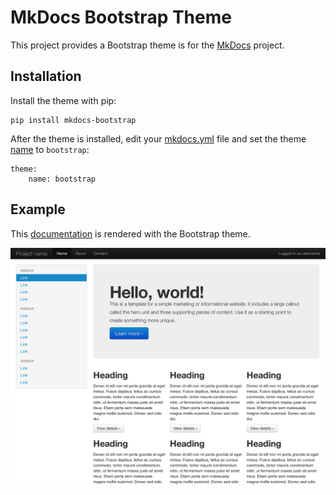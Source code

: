 # MkDocs Bootstrap Theme

This project provides a Bootstrap theme is for the [MkDocs] project.

## Installation

Install the theme with pip:

    pip install mkdocs-bootstrap

After the theme is installed, edit your [mkdocs.yml] file and set the theme
[name] to `bootstrap`:

    theme:
        name: bootstrap

## Example

This [documentation] is rendered with the Bootstrap theme.

![Bootstrap](bootstrap-example-fluid.png)


[MkDocs]: http://www.mkdocs.org
[mkdocs.yml]: http://www.mkdocs.org/user-guide/configuration/
[name]: http://www.mkdocs.org/user-guide/configuration/#name
[documentation]: http://mkdocs.github.io/mkdocs-bootstrap/
